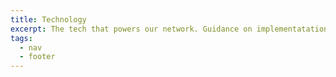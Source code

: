 ```yaml
---
title: Technology
excerpt: The tech that powers our network. Guidance on implementatation and best usage.
tags:
  - nav
  - footer
---
```

